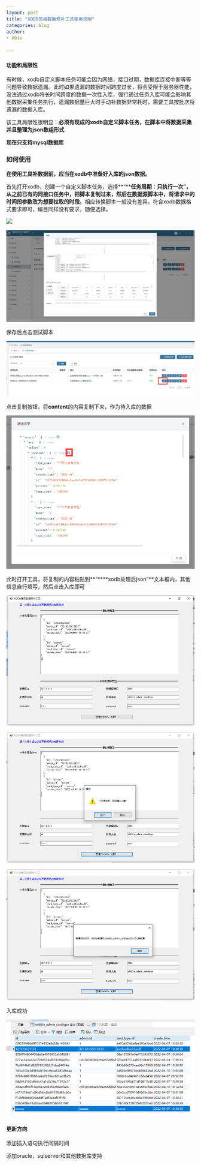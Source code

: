 ```yaml
---
layout: post
title: "XODB简易数据修补工具使用说明"
categories: blog
author:
- Abiu

---
```




#### 功能和局限性

有时候，xodb自定义脚本任务可能会因为网络，接口过期，数据库连接中断等等问题导致数据遗漏。此时如果遗漏的数据时间跨度过长，将会受限于服务器性能，没法通过xodb将长时间跨度的数据一次性入库，强行通过任务入库可能会影响其他数据采集任务执行，遗漏数据量巨大时手动补数据非常耗时，需要工具按批次将遗漏的数据入库。

该工具局限性很明显：**必须有现成的xodb自定义脚本任务，在脚本中将数据采集并且整理为json数组形式**

**现在只支持mysql数据库**

### 如何使用

**在使用工具补数据前，应当在xodb中准备好入库的json数据。**

首先打开xodb，创建一个自定义脚本任务，选择**“****任务周期：只执行一次”**，从之前已有的同接口任务中，**把脚本复制过来**，然后在数据源脚本中，将**请求中的时间段参数改为想要拉取的时段**。相应转换脚本一般没有差异，符合xodb数据格式要求即可，编目同样没有要求，随便选择。

![](https://raw.githubusercontent.com/iamabiu/iamabiu.github.io/master/_pic/2022-10-13/image%20.png)

![](https://raw.githubusercontent.com/iamabiu/iamabiu.github.io/master/_pic/2022-10-13/image%20(1).png)



保存后点击测试脚本

![](https://raw.githubusercontent.com/iamabiu/iamabiu.github.io/master/_pic/2022-10-13/image%20(2).png)



点击复制按钮，将**content**的内容复制下来，作为待入库的数据

![](https://raw.githubusercontent.com/iamabiu/iamabiu.github.io/master/_pic/2022-10-13/image%20(3).png)



此时打开工具，将复制的内容粘贴到**“****xodb处理后json”**文本框内，其他信息自行填写，然后点击入库即可

![](https://raw.githubusercontent.com/iamabiu/iamabiu.github.io/master/_pic/2022-10-13/image%20(4).png)

![](https://raw.githubusercontent.com/iamabiu/iamabiu.github.io/master/_pic/2022-10-13/image%20(5).png)

![](https://raw.githubusercontent.com/iamabiu/iamabiu.github.io/master/_pic/2022-10-13/image%20(6).png)



入库成功

![](https://raw.githubusercontent.com/iamabiu/iamabiu.github.io/master/_pic/2022-10-13/image%20(7).png)

#### **更新方向**

添加插入语句执行间隔时间

添加oracle，sqlserver和其他数据库支持
